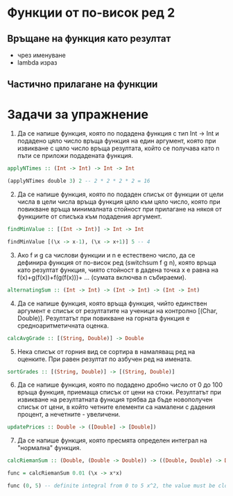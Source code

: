 # Функции от по-висок ред 2

## Връщане на функция като резултат
- чрез именуване
- lambda израз

## Частично прилагане на функции

# Задачи за упражнение

1) Да се напише функция, която по подадена функция с тип Int -> Int и подадено цяло число връща функция на един аргумент, която при извикване с цяло число връща резултата, който се получава като n пъти се приложи подадената функция.
```haskell
applyNTimes :: (Int -> Int) -> Int -> Int

(applyNTimes double 3) 2 -- 2 * 2 * 2 * 2 = 16
```

2) Да се напише функция, която по подаден списък от функции от цели числа в цели числа връща функция цяло към цяло число, която при повикване връща минималната стойност при прилагане на някоя от функциите от списъка към подадения аргумент.
```haskell
findMinValue :: [(Int -> Int)] -> Int -> Int

findMinValue [(\x -> x-1), (\x -> x+1)] 5 -- 4
```

3) Ако f и g са числови функции и n е естествено число, да се дефинира функция от по-висок ред (switchsum f g n), която връща като резултат функция, чиято стойност в дадена точка x е равна на f(x)+g(f(x))+f(g(f(x)))+ ... (сумата включва n събираеми).
```haskell
alternatingSum :: (Int -> Int) -> (Int -> Int) -> (Int -> Int)
```

4) Да се напише функция, която връща функция, чийто единствен аргумент е списък от резултатите на ученици на контролно [(Char, Double)]. Резултатът при повикване на горната функция е средноаритметичната оценка.
```haskell
calcAvgGrade :: [(String, Double)] -> Double
```

5) Нека списък от горния вид се сортира в намаляващ ред на оценките. При равен резултат по азбучен ред на имената.
```haskell
sortGrades :: [(String, Double)] -> [(String, Double)]
```

6) Да се напише функция, която по подадено дробно число от 0 до 100 връща функция, приемаща списък от цени на стоки. Резултатът при извикване на резултатната функция трябва да бъде новополучен списък от цени, в който четните елементи са намалени с дадения процент, а нечетните - увеличени.
```haskell
updatePrices :: Double -> ([Double] -> [Double])
```

7) Да се напише функция, която пресмята определен интеграл на "нормална" функция.
```haskell
calcRiemanSum :: (Double, (Double -> Double)) -> ((Double, Double) -> Double)

func = calcRiemanSum 0.01 (\x -> x*x)

func (0, 5) -- definite integral from 0 to 5 x^2, the value must be close to: 41.667
```

